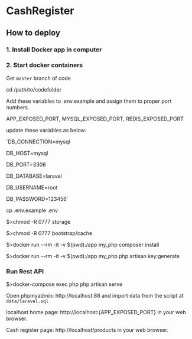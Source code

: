 # CashRegister

## How to deploy

### 1. Install Docker app in computer

### 2. Start docker containers

Get `master` branch of code

cd /path/to/codefolder

Add these variables to .env.example and assign them to proper port numbers.

APP_EXPOSED_PORT, MYSQL_EXPOSED_PORT, REDIS_EXPOSED_PORT

update these variables as below:

`DB_CONNECTION=mysql

DB_HOST=mysql

DB_PORT=3306

DB_DATABASE=laravel

DB_USERNAME=root

DB_PASSWORD=123456`

cp .env.example .env

$>chmod -R 0777 storage

$>chmod -R 0777 bootstrap/cache

$>docker run --rm -it -v $(pwd):/app my_php composer install

$>docker run --rm -it -v $(pwd):/app my_php php artisan key:generate

### Run Rest API

$>docker-compose exec php php artisan serve

Open phpmyadmin: http://localhost:88 and import data from the script at `data/laravel.sql`

localhost home page: http://localhost:{APP_EXPOSED_PORT} in your web browser.

Cash register page: http://localhost/products in your web browser.
